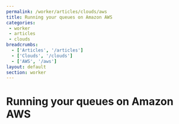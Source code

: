 ```yaml
---
permalink: /worker/articles/clouds/aws
title: Running your queues on Amazon AWS
categories:
 - worker
 - articles
 - clouds
breadcrumbs:
  - ['Articles', '/articles']
  - ['Clouds', '/clouds']
  - ['AWS', '/aws']
layout: default
section: worker
---
```


# Running your queues on Amazon AWS
